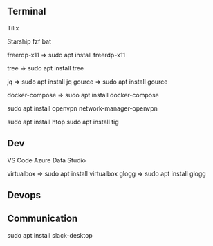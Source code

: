 
## Terminal

Tilix

Starship
fzf
bat 

freerdp-x11 => sudo apt install freerdp-x11

tree => sudo apt install tree

jq => sudo apt install jq
gource => sudo apt install gource

docker-compose => sudo apt install docker-compose

sudo apt install openvpn network-manager-openvpn

sudo apt install htop
sudo apt install tig

## Dev

VS Code
Azure Data Studio

virtualbox => sudo apt install virtualbox
glogg => sudo apt install glogg


## Devops

## Communication

sudo apt install slack-desktop
